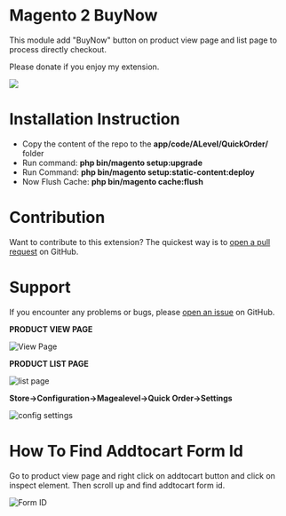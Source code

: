 # Magento 2 BuyNow 

This module add "BuyNow" button on product view page and list page to process directly checkout.

Please donate if you enjoy my extension.

[![](https://www.paypalobjects.com/en_US/i/btn/btn_donateCC_LG.gif)](https://www.paypal.com/cgi-bin/webscr?cmd=_s-xclick&hosted_button_id=TKAKY4KP65Z4A)

# Installation Instruction

* Copy the content of the repo to the <b>app/code/ALevel/QuickOrder/</b> folder
* Run command:
<b>php bin/magento setup:upgrade</b>
* Run Command:
<b>php bin/magento setup:static-content:deploy</b>
* Now Flush Cache: <b>php bin/magento cache:flush</b>

# Contribution

Want to contribute to this extension? The quickest way is to <a href="https://help.github.com/articles/about-pull-requests/">open a pull request</a> on GitHub.

# Support

If you encounter any problems or bugs, please <a href="https://github.com/magealevel/magento2-quickorder/issues">open an issue</a> on GitHub.

<b>PRODUCT VIEW PAGE</b>

<img src="https://raw.githubusercontent.com/magealevel/all-module-screenshots/master/BuyNow/listpage.png" alt="View Page" border="0">

<b>PRODUCT LIST PAGE</b>

<img src="https://raw.githubusercontent.com/magealevel/all-module-screenshots/master/BuyNow/viewpage.png" alt="list page" border="0" />

<b>Store->Configuration->Magealevel->Quick Order->Settings</b>

<img src="https://raw.githubusercontent.com/magealevel/all-module-screenshots/master/BuyNow/admin-settings.png" alt="config settings" border="0" />

# How To Find Addtocart Form Id

Go to product view page and right click on addtocart button and click on inspect element. Then scroll up and find addtocart form id.

<img src="https://raw.githubusercontent.com/magealevel/all-module-screenshots/master/BuyNow/formid.png" alt="Form ID" border="0" />
